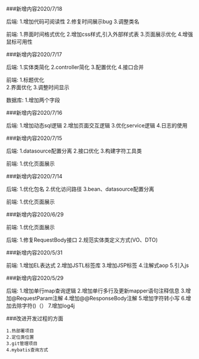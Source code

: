 ###新增内容2020/7/18

后端:
    1.增加代码可阅读性
    2.修复时间展示bug
    3.调整类名

前端:
    1.界面时间格式优化
    2.增加css样式,引入外部样式表
    3.页面展示优化
    4.增强鼠标可用性

###新增内容2020/7/17

后端:
    1.实体类简化
    2.controller简化
    3.配置优化
    4.接口合并
        
前端:
    1.标题优化    
    2.界面优化
    3.调整时间显示
    
数据库:
    1.增加两个字段 
       
###新增内容2020/7/16

后端:
    1.增加动态sql逻辑
    2.增加页面交互逻辑
    3.优化service逻辑
    4.日志的使用

###新增内容2020/7/15

后端:
    1.datasource配置分离
    2.接口优化
    3.构建字符工具类

前端:
    1.优化页面展示

###新增内容2020/7/14

后端:
    1.优化包名
    2.优化访问路径
    3.bean、datasource配置分离
    
前端:
    1.优化页面展示

###新增内容2020/6/29

前端:
    1.优化页面展示
    
后端:
    1.修复RequestBody接口
    2.规范实体类定义方式(VO、DTO)

###新增内容2020/5/31

前端:
    1.增加EL表达式
    2.增加JSTL标签库
    3.增加JSP标签
    4.注解式aop
    5.引入js

###新增内容2020/5/29

后端:
    1.增加单行map查询逻辑
    2.增加单行多行及更新mapper语句注释信息
    3.增加@RequestParam注解
    4.增加@@ResponseBody注解
    5.增加字符转小写
    6.增加去除字符()（）
    7.增加log4j
    
###改进开发过程的方面

    1.热部署项目
    2.定位类位置
    3.git管理项目
    4.mybatis查询方式